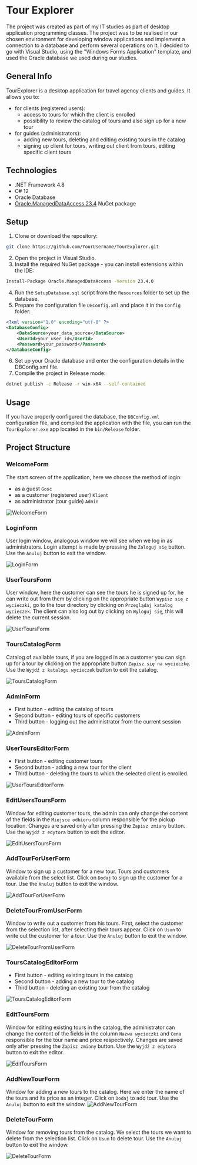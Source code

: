 # Tour Explorer
The project was created as part of my IT studies as part of desktop application programming classes. 
The project was to be realised in our chosen environment for developing window applications and implement a connection to a database and perform several operations on it.
I decided to go with Visual Studio, using the "Windows Forms Application" template, and used the Oracle database we used during our studies.

## General Info
TourExplorer is a desktop application for travel agency clients and guides. It allows you to:
- for clients (registered users):
    - access to tours for which the client is enrolled
    - possibility to review the catalog of tours and also sign up for a new tour
- for guides (administrators):
    - adding new tours, deleting and editing existing tours in the catalog
    - signing up client for tours, writing out client from tours, editing specific client tours

## Technologies
- .NET Framework 4.8
- C# 12
- Oracle Database
- [Oracle.ManagedDataAccess 23.4](https://www.nuget.org/packages/Oracle.ManagedDataAccess/23.4.0) NuGet package

## Setup  
1. Clone or download the repository:
```sh
git clone https://github.com/YourUsername/TourExplorer.git
```
2. Open the project in Visual Studio.
3. Install the required NuGet package - you can install extensions within the IDE:
```sh
Install-Package Oracle.ManagedDataAccess -Version 23.4.0
```
4. Run the `SetupDatabase.sql` script from the `Resources` folder to set up the database.
5. Prepare the configuration file `DBConfig.xml` and place it in the `Config` folder:
```xml
<?xml version="1.0" encoding="utf-8" ?>
<DatabaseConfig>
    <DataSource>your_data_source</DataSource>
    <UserId>your_user_id</UserId>
    <Password>your_password</Password>
</DatabaseConfig>
```
6. Set up your Oracle database and enter the configuration details in the DBConfig.xml file.
7. Compile the project in Release mode:
```sh
dotnet publish -c Release -r win-x64 --self-contained
```

## Usage
If you have properly configured the database, the `DBConfig.xml` configuration file, and compiled the application with the file, you can run the `TourExplorer.exe` app located in the `bin/Release` folder.

## Project Structure
### WelcomeForm
The start screen of the application, here we choose the method of login:
- as a guest `Gość`
- as a customer (registered user) `Klient`
- as administrator (tour guide) `Admin`
  
![WelcomeForm](https://github.com/krystianbeduch/tour-explorer/blob/main/TourExplorer/Resources/FormsScreenShots/WelcomeForm.png)

### LoginForm
User login window, analogous window we will see when we log in as administrators. Login attempt is made by pressing the `Zaloguj się` button. Use the `Anuluj` button to exit the window.

![LoginForm](https://github.com/krystianbeduch/tour-explorer/blob/main/TourExplorer/Resources/FormsScreenShots/LoginForm.png)

### UserToursForm
User window, here the customer can see the tours he is signed up for, he can write out from them by clicking on the appropriate button `Wypisz się z wycieczki`, go to the tour directory by clicking on `Przeglądaj katalog wycieczek`. 
The client can also log out by clicking on `Wyloguj się`, this will delete the current session.

![UserToursForm](https://github.com/krystianbeduch/tour-explorer/blob/main/TourExplorer/Resources/FormsScreenShots/UserToursForm.png)

### ToursCatalogForm
Catalog of available tours, if you are logged in as a customer you can sign up for a tour by clicking on the appropriate button `Zapisz się na wycieczkę`. Use the `Wyjdź z katalogu wycieczek` button to exit the catalog.

![ToursCatalogForm](https://github.com/krystianbeduch/tour-explorer/blob/main/TourExplorer/Resources/FormsScreenShots/ToursCatalogForm.png)

### AdminForm
- First button - editing the catalog of tours
- Second button - editing tours of specific customers
- Third button - logging out the administrator from the current session

![AdminForm](https://github.com/krystianbeduch/tour-explorer/blob/main/TourExplorer/Resources/FormsScreenShots/AdminForm.png)

### UserToursEditorForm
- First button - editing customer tours
- Second button - adding a new tour for the client 
- Third button - deleting the tours to which the selected client is enrolled.

![UserToursEditorForm](https://github.com/krystianbeduch/tour-explorer/blob/main/TourExplorer/Resources/FormsScreenShots/UserToursEditorForm.png)

### EditUsersToursForm
Window for editing customer tours, the admin can only change the content of the fields in the `Miejsce odbioru` column responsible for the pickup location.
Changes are saved only after pressing the `Zapisz zmiany` button. Use the `Wyjdź z edytora` button to exit the editor.

![EditUsersToursForm](https://github.com/krystianbeduch/tour-explorer/blob/main/TourExplorer/Resources/FormsScreenShots/EditUsersToursForm.png)

### AddTourForUserForm
Window to sign up a customer for a new tour. Tours and customers available from the select list. Click on `Dodaj` to sign up the customer for a tour. Use the `Anuluj` button to exit the window.

![AddTourForUserForm](https://github.com/krystianbeduch/tour-explorer/blob/main/TourExplorer/Resources/FormsScreenShots/AddTourForUserForm.png)

### DeleteTourFromUserForm
Window to write out a customer from his tours. First, select the customer from the selection list, after selecting their tours appear. Click on `Usuń` to write out the customer for a tour. Use the `Anuluj` button to exit the window.

![DeleteTourFromUserForm](https://github.com/krystianbeduch/tour-explorer/blob/main/TourExplorer/Resources/FormsScreenShots/DeleteTourFromUserForm.png)

### ToursCatalogEditorForm
- First button - editing existing tours in the catalog
- Second button - adding a new tour to the catalog
- Third button - deleting an existing tour from the catalog

![ToursCatalogEditorForm](https://github.com/krystianbeduch/tour-explorer/blob/main/TourExplorer/Resources/FormsScreenShots/ToursCatalogEditorForm.png)

### EditToursForm
Window for editing existing tours in the catalog, the administrator can change the content of the fields in the column `Nazwa wycieczki` and `Cena` responsible for the tour name and price respectively.
Changes are saved only after pressing the `Zapisz zmiany` button. Use the `Wyjdź z edytora` button to exit the editor.

![EditToursForm](https://github.com/krystianbeduch/tour-explorer/blob/main/TourExplorer/Resources/FormsScreenShots/EditToursForm.png)

### AddNewTourForm
Window for adding a new tours to the catalog. Here we enter the name of the tours and its price as an integer. Click on `Dodaj` to add tour. Use the `Anuluj` button to exit the window.
![AddNewTourForm](https://github.com/krystianbeduch/tour-explorer/blob/main/TourExplorer/Resources/FormsScreenShots/AddNewTourForm.png)

### DeleteTourForm
Window for removing tours from the catalog. We select the tours we want to delete from the selection list. Click on `Usuń` to delete tour. Use the `Anuluj` button to exit the window.

![DeleteTourForm](https://github.com/krystianbeduch/tour-explorer/blob/main/TourExplorer/Resources/FormsScreenShots/DeleteTourForm.png)



